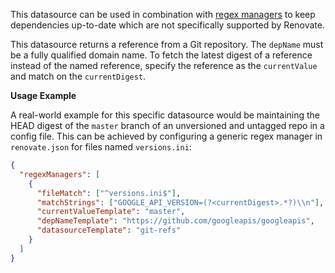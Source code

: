 This datasource can be used in combination with [regex managers](https://docs.renovatebot.com/modules/manager/regex/) to keep dependencies up-to-date which are not specifically supported by Renovate.

This datasource returns a reference from a Git repository.
The `depName` must be a fully qualified domain name.
To fetch the latest digest of a reference instead of the named reference, specify the reference as the `currentValue` and match on the `currentDigest`.

**Usage Example**

A real-world example for this specific datasource would be maintaining the HEAD digest of the `master` branch of an unversioned and untagged repo in a config file. This can be achieved by configuring a generic regex manager in `renovate.json` for files named `versions.ini`:

```json
{
  "regexManagers": [
    {
      "fileMatch": ["^versions.ini$"],
      "matchStrings": ["GOOGLE_API_VERSION=(?<currentDigest>.*?)\\n"],
      "currentValueTemplate": "master",
      "depNameTemplate": "https://github.com/googleapis/googleapis",
      "datasourceTemplate": "git-refs"
    }
  ]
}
```
